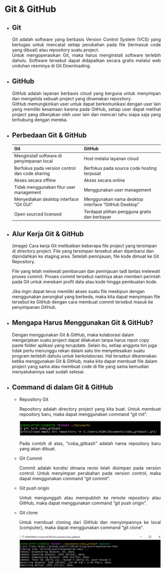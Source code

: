 # Git & GitHub

- ## Git
  <div align = "justify">Git adalah software yang berbasis Version Control System (VCS) yang bertugas untuk mencatat setiap perubahan pada file (termasuk code yang   dibuat) atau repository   suatu project.
  <div align = "justify">Untuk mengoperasikan Git, maka harus menginstall software terlebih dahulu. Software tersebut dapat didapatkan secara gratis melalui web       unduhan resminya di Git Downloading.
    
- ## GitHub
  <div align = "justify">GitHub adalah layanan berbasis cloud yang berguna untuk menyimpan dan mengelola sebuah project yang dinamakan repository.
  <div align = "justify">GitHub memungkinkan user untuk dapat berkomunikasi dengan user lain yang memiliki kesamaan karena pada GitHub, setiap user dapat melihat     project yang dikerjakan oleh user lain dan mencari tahu siapa saja yang terhubung dengan mereka.
    
- ## Perbedaan Git & GitHub
  
    Git | GitHub
    --- | ---
    Menginstall software di penyimpanan local | Host melalui layanan cloud
    Berfokus pada version control dan code sharing | Berfokus pada source code hosting terpusat
    Akses secara offline | Akses secara online
    Tidak menggunakan fitur user management | Menggunakan user management
    Menyediakan desktop interface “Git GUI” | Menggunakan nama desktop interface “GitHub Desktop”
    Open sourced licensed | Terdapat pilihan pengguna gratis dan berbayar
    
- ## Alur Kerja Git & GitHub
    (image)
    Cara kerja Git melibatkan beberapa file project yang tersimpan di directory project. File yang tersimpan tersebut akan diperbarui dan         dipindahkan ke         staging area. Setelah peninjauan, file kode dimuat ke Git Repository.
      
   File yang telah melewati pembaruan dan peninjauan tadi lantas melewati proses commit. Proses commit tersebut nantinya akan memberi           perintah pada Git      untuk merekam profil data atau kode hingga pembuatan kode.
      
    Jika ingin dapat terus memiliki akses suatu file meskipun dengan menggunakan perangkat yang berbeda, maka kita dapat menyimpan file           tersebut ke GitHub     dengan cara membuat commit tersebut masuk ke penyimpanan GitHub.
      
- ## Mengapa Harus Menggunakan Git & GitHub?
    Dengan menggunakan Git & GitHub, maka kolaborasi dalam mengerjakan suatu project dapat dilakukan tanpa harus repot copy paste folder aplikasi yang terupdate. Selain itu, setiap anggota tim juga tidak perlu menunggu rekan dalam satu tim menyelesaikan suatu program terlebih dahulu untuk berkolaborasi. Hal tersebut dikarenakan ketika menggunakan Git & GitHub, maka kita dapat membuat file dalam project yang sama atau membuat code di file yang sama kemudian menyatukannya saat sudah selesai.
    
- ## Command di dalam Git & GitHub

    - Repository Git
      <div align = "justify">Repository adalah directory project yang kita buat. Untuk membuat repository baru, maka dapat menggunakan command “git init”.
      
      ![git init](https://github.com/fiir09/Writing-and-Presentation-Test/blob/main/Module%2002%20-%20Git%20%26%20GitHub%20Dasar/git%20init.jpg)
      
      Pada contoh di atas, "coba_gitbash" adalah nama repository baru yang akan dibuat.
    
    - Git Commit
       <div align = "justify">Commit adalah kondisi dimana revisi telah disimpan pada version control. Untuk menyimpan perubahan pada version control, maka dapat          menggunakan command “git 
      commit”.
    
    - Git push origin
      <div align = "justify">Untuk mengunggah atau mempublish ke remote repository atau GitHub, maka dapat menggunakan command “git push origin”.
    
    - Git clone
      <div align = "justify">Untuk membuat cloning dari GitHub dan menyimpannya ke local (computer), maka dapat menggunakan command “git clone”.
        
       ![git clone](https://github.com/fiir09/Writing-and-Presentation-Test/blob/main/Module%2002%20-%20Git%20%26%20GitHub%20Dasar/git%20clone.jpg)
